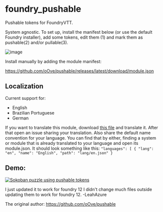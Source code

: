 # foundry_pushable

Pushable tokens for FoundryVTT.

System agnostic.
To set up, install the manifest below (or use the default Foundry installer), add some tokens, edit them (1) and mark them as pushable(2) and/or pullable(3).

![image](https://user-images.githubusercontent.com/8543541/160937714-1cc164bb-ee06-4bb7-a6c5-78081b15a387.png)

Install manually by adding the module manifest:

https://github.com/oOve/pushable/releases/latest/download/module.json

## Localization
Current support for:
* English
* Brazilian Portuguese
* German

If you want to translate this module, download [this file](lang/en.json) and translate it. After that open an issue sharing your translation. Also share the default name convention for your language. You can find that by either, finding a system or module that is already translated to your language and open its module.json. It should look something like this:
`
"languages": [
      {
        "lang": "en",
        "name": "English",
        "path": "lang/en.json"
      }
`

## Demo:
[![Sokoban puzzle using pushable tokens](http://img.youtube.com/vi/FOMEqN03SUU/0.jpg)](http://www.youtube.com/watch?v=FOMEqN03SUU "Sokoban video puzzle")

I just updated it to work for foundry 12 I didn't change much files outside updating them to work for foundry 12. -LeahAzure

The original author: https://github.com/oOve/pushable
